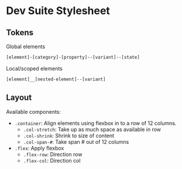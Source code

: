 # Dev Suite Stylesheet

## Tokens

Global elements

```txt
[element]-[category]-[property]--[variant]--[state]
```

Local/scoped elements

```txt
[element]__[nested-element]--[variant]
```

## Layout

Available components:

- `.container`: Align elements using flexbox in to a row of 12 columns.
  - `.col-stretch`: Take up as much space as available in row
  - `.col-shrink`: Shrink to size of content
  - `.col-span-#`: Take span # out of 12 columns
- `.flex`: Apply flexbox
  - `.flex-row`: Direction row
  - `.flex-col`: Direction col
